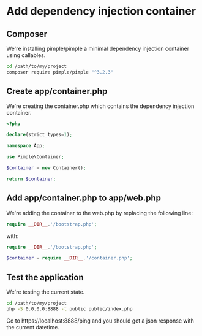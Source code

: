 # Add dependency injection container

## Composer

We're installing pimple/pimple a minimal dependency injection container using callables.

```bash
cd /path/to/my/project
composer require pimple/pimple "^3.2.3"
```

## Create app/container.php

We're creating the container.php which contains the dependency injection container.

```php
<?php

declare(strict_types=1);

namespace App;

use Pimple\Container;

$container = new Container();

return $container;
```

## Add app/container.php to app/web.php

We're adding the container to the web.php by replacing the following line:

```php
require __DIR__.'/bootstrap.php';
```

with:

```php
require __DIR__.'/bootstrap.php';

$container = require __DIR__.'/container.php';
```

## Test the application

We're testing the current state.

```bash
cd /path/to/my/project
php -S 0.0.0.0:8888 -t public public/index.php
```

Go to https://localhost:8888/ping and you should get a json response with the current datetime.
